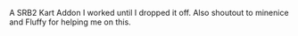 A SRB2 Kart Addon I worked until I dropped it off.
Also shoutout to minenice and Fluffy for helping me on this.
